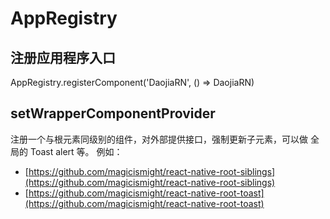 # AppRegistry
## 注册应用程序入口
AppRegistry.registerComponent('DaojiaRN', () => DaojiaRN)

## setWrapperComponentProvider
注册一个与根元素同级别的组件，对外部提供接口，强制更新子元素，可以做 全局的 Toast alert 等。
例如：
- [https://github.com/magicismight/react-native-root-siblings](https://github.com/magicismight/react-native-root-siblings)
- [https://github.com/magicismight/react-native-root-toast](https://github.com/magicismight/react-native-root-toast)
